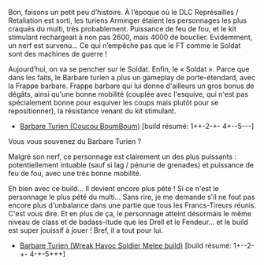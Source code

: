 

Bon, faisons un petit peu d’histoire.
À l’époque où le DLC Représailles / Retaliation est sorti, les turiens Arminger étaient les personnages les plus craqués du multi, très probablement. Puissance de feu de fou, et le kit stimulant rechargeait à non pas 2600, mais 4000 de bouclier.
Evidemment, un nerf est survenu… Ce qui n’empêche pas que le FT comme le Soldat sont des machines de guerre !

Aujourd’hui, on va se pencher sur le Soldat. Enfin, le « Soldat ». Parce que dans les faits, le Barbare turien a plus un gameplay de porte-étendard, avec la Frappe barbare. Frappe barbare qui lui donne d'ailleurs un gros bonus de dégâts, ainsi qu'une bonne mobilité (couplée avec l'esquive, qui n'est pas spécialement bonne pour esquiver les coups mais plutôt pour se repositionner), la résistance venant du kit stimulant.


 * [Barbare Turien (Coucou BoumBoum)](barbare-turien/1.md) [build résumé: 1++-2-+- 4+--5---]

Vous vous souvenez du Barbare Turien ?

Malgré son nerf, ce personnage est clairement un des plus puissants : potentiellement intuable (sauf si lag / pénurie de grenades) et puissance de feu de fou, avec une très bonne mobilité.

Eh bien avec ce build... Il devient encore plus pété ! Si ce n'est le personnage le plus pété du multi...
Sans rire, je me demande s'il ne fout pas encore plus d'unbalance dans une partie que tous les Francs-Tireurs réunis. C'est vous dire. Et en plus de ça, le personnage atteint désormais le même niveau de class et de badass-itude que les Drell et le Fendeur... et le build est super jouissif à jouer ! Bref, il a tout pour lui.

 * [Barbare Turien (Wreak Havoc Soldier Melee build)](barbare-turien/2.md) [build résumé: 1+--2-+- 4-+-5+++]
